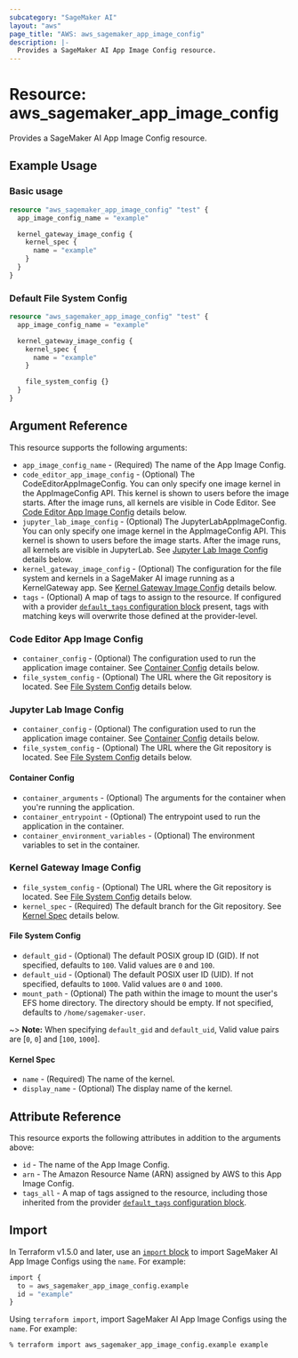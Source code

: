 ```yaml
---
subcategory: "SageMaker AI"
layout: "aws"
page_title: "AWS: aws_sagemaker_app_image_config"
description: |-
  Provides a SageMaker AI App Image Config resource.
---
```


# Resource: aws_sagemaker_app_image_config

Provides a SageMaker AI App Image Config resource.

## Example Usage

### Basic usage

```terraform
resource "aws_sagemaker_app_image_config" "test" {
  app_image_config_name = "example"

  kernel_gateway_image_config {
    kernel_spec {
      name = "example"
    }
  }
}
```

### Default File System Config

```terraform
resource "aws_sagemaker_app_image_config" "test" {
  app_image_config_name = "example"

  kernel_gateway_image_config {
    kernel_spec {
      name = "example"
    }

    file_system_config {}
  }
}
```

## Argument Reference

This resource supports the following arguments:

* `app_image_config_name` - (Required) The name of the App Image Config.
* `code_editor_app_image_config` - (Optional) The CodeEditorAppImageConfig. You can only specify one image kernel in the AppImageConfig API. This kernel is shown to users before the image starts. After the image runs, all kernels are visible in Code Editor. See [Code Editor App Image Config](#code-editor-app-image-config) details below.
* `jupyter_lab_image_config` - (Optional) The JupyterLabAppImageConfig. You can only specify one image kernel in the AppImageConfig API. This kernel is shown to users before the image starts. After the image runs, all kernels are visible in JupyterLab. See [Jupyter Lab Image Config](#jupyter-lab-image-config) details below.
* `kernel_gateway_image_config` - (Optional) The configuration for the file system and kernels in a SageMaker AI image running as a KernelGateway app. See [Kernel Gateway Image Config](#kernel-gateway-image-config) details below.
* `tags` - (Optional) A map of tags to assign to the resource. If configured with a provider [`default_tags` configuration block](https://registry.terraform.io/providers/hashicorp/aws/latest/docs#default_tags-configuration-block) present, tags with matching keys will overwrite those defined at the provider-level.

### Code Editor App Image Config

* `container_config` - (Optional) The configuration used to run the application image container. See [Container Config](#container-config) details below.
* `file_system_config` - (Optional) The URL where the Git repository is located. See [File System Config](#file-system-config) details below.

### Jupyter Lab Image Config

* `container_config` - (Optional) The configuration used to run the application image container. See [Container Config](#container-config) details below.
* `file_system_config` - (Optional) The URL where the Git repository is located. See [File System Config](#file-system-config) details below.

#### Container Config

* `container_arguments` - (Optional) The arguments for the container when you're running the application.
* `container_entrypoint` - (Optional) The entrypoint used to run the application in the container.
* `container_environment_variables` - (Optional) The environment variables to set in the container.

### Kernel Gateway Image Config

* `file_system_config` - (Optional) The URL where the Git repository is located. See [File System Config](#file-system-config) details below.
* `kernel_spec` - (Required) The default branch for the Git repository. See [Kernel Spec](#kernel-spec) details below.

#### File System Config

* `default_gid` - (Optional) The default POSIX group ID (GID). If not specified, defaults to `100`. Valid values are `0` and `100`.
* `default_uid` - (Optional) The default POSIX user ID (UID). If not specified, defaults to `1000`. Valid values are `0` and `1000`.
* `mount_path` - (Optional) The path within the image to mount the user's EFS home directory. The directory should be empty. If not specified, defaults to `/home/sagemaker-user`.

~> **Note:** When specifying `default_gid` and `default_uid`, Valid value pairs are [`0`, `0`] and [`100`, `1000`].

#### Kernel Spec

* `name` - (Required) The name of the kernel.
* `display_name` - (Optional) The display name of the kernel.

## Attribute Reference

This resource exports the following attributes in addition to the arguments above:

* `id` - The name of the App Image Config.
* `arn` - The Amazon Resource Name (ARN) assigned by AWS to this App Image Config.
* `tags_all` - A map of tags assigned to the resource, including those inherited from the provider [`default_tags` configuration block](https://registry.terraform.io/providers/hashicorp/aws/latest/docs#default_tags-configuration-block).

## Import

In Terraform v1.5.0 and later, use an [`import` block](https://developer.hashicorp.com/terraform/language/import) to import SageMaker AI App Image Configs using the `name`. For example:

```terraform
import {
  to = aws_sagemaker_app_image_config.example
  id = "example"
}
```

Using `terraform import`, import SageMaker AI App Image Configs using the `name`. For example:

```console
% terraform import aws_sagemaker_app_image_config.example example
```
